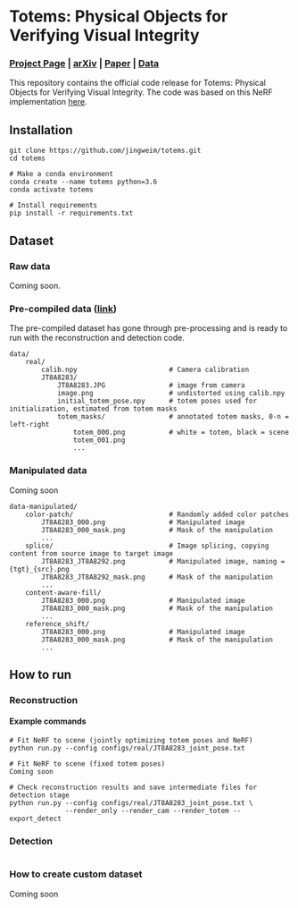 # Totems: Physical Objects for Verifying Visual Integrity
### [Project Page](https://jingweim.github.io/totems/) | [arXiv](https://arxiv.org/abs/2209.13032) | [Paper](https://arxiv.org/pdf/2209.13032.pdf) | [Data](https://drive.google.com/drive/folders/1xyCeLqfkL3h1KPFDkcNvDNjRBivbW0Jw?usp=sharing)

This repository contains the official code release for Totems: Physical Objects for Verifying Visual Integrity. The code was based on this NeRF implementation [here](https://github.com/yenchenlin/nerf-pytorch/).

## Installation
```
git clone https://github.com/jingweim/totems.git
cd totems

# Make a conda environment
conda create --name totems python=3.6
conda activate totems

# Install requirements
pip install -r requirements.txt
```

## Dataset
### Raw data
Coming soon.

### Pre-compiled data ([link](https://drive.google.com/drive/folders/1xyCeLqfkL3h1KPFDkcNvDNjRBivbW0Jw?usp=sharing))
The pre-compiled dataset has gone through pre-processing and is ready to run with the reconstruction and detection code. 
```
data/
    real/
        calib.npy                       # Camera calibration
        JT8A8283/
            JT8A8283.JPG                # image from camera
            image.png                   # undistorted using calib.npy
            initial_totem_pose.npy      # totem poses used for initialization, estimated from totem masks
            totem_masks/                # annotated totem masks, 0-n = left-right
                totem_000.png           # white = totem, black = scene
                totem_001.png
                ...
```

### Manipulated data
Coming soon
```
data-manipulated/
    color-patch/                        # Randomly added color patches
        JT8A8283_000.png                # Manipulated image
        JT8A8283_000_mask.png           # Mask of the manipulation
        ...
    splice/                             # Image splicing, copying content from source image to target image
        JT8A8283_JT8A8292.png           # Manipulated image, naming = {tgt}_{src}.png
        JT8A8283_JT8A8292_mask.png      # Mask of the manipulation
        ...
    content-aware-fill/
        JT8A8283_000.png                # Manipulated image
        JT8A8283_000_mask.png           # Mask of the manipulation
        ...
    reference_shift/
        JT8A8283_000.png                # Manipulated image
        JT8A8283_000_mask.png           # Mask of the manipulation
        ...
```

## How to run

### Reconstruction
#### Example commands
```
# Fit NeRF to scene (jointly optimizing totem poses and NeRF)
python run.py --config configs/real/JT8A8283_joint_pose.txt

# Fit NeRF to scene (fixed totem poses)
Coming soon

# Check reconstruction results and save intermediate files for detection stage
python run.py --config configs/real/JT8A8283_joint_pose.txt \
              --render_only --render_cam --render_totem --export_detect
```

### Detection
```

```

### How to create custom dataset
Coming soon


